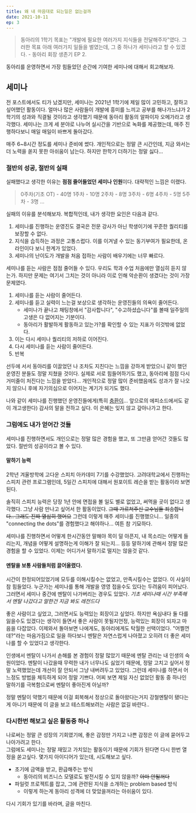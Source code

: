 ```yaml
---
title: 왜 내 마음대로 되는일은 없는걸까
date: 2021-10-11
ep: 3
---
```


> 동아리의 1학기 목표는 "개발에 필요한 여러가지 지식들을 전달해주자"였다. 그러한 목표 아래 여러가지 일들을 벌였는데, 그 중 하나가 세미나라고 할 수 있겠다. - 동아리 회장 생존기 EP 2.

동아리를 운영하면서 가장 힘들었던 순간에 기여한 세미나에 대해서 회고해보자.

## 세미나

전 포스트에서도 티가 났겠지만, 세미나는 2021년 1학기에 제일 많이 고민하고, 잘하고 싶어했던 활동이다. 얼마나 많은 사람들이 개발에 흥미를 느끼고 공부를 해나가느냐가 2학기의 성과와 직결될 것이라고 생각했기 때문에 동아리 활동의 알파이자 오메가라고 생각했다.
세미나는 크게 세 분야로 나누어 실시간을 기반으로 녹화를 제공했는데, 매주 진행하다보니 매일 매일이 바쁘게 돌아갔다.

매주 6~8시간 정도를 세미나 준비에 썼다. 개인적으로는 정말 큰 시간인데, 지금 와서는 더 노력을 쏟지 못한 아쉬움이 남는다. 하지만 한학기 더하기는 정말 싫다...

### 절반의 성공, 절반의 실패

실패했다고 생각한 이유는 **점점 줄어들었던 세미나 인원**이다. 대략적인 느낌은 이랬다.
> 0주차(기초 OT) - 40명
> 1주차 - 10명
> 2주차 - 8명
> 3주차 - 6명
> 4주차 - 5명
> 5주차 - 3명
> ...

실패의 이유를 분석해보자. 복합적인데, 내가 생각한 요인은 다음과 같다.

1. 세미나를 진행하는 운영진도 결국은 전문 강사가 아닌 학생이기에 꾸준한 퀄리티를 보장할 수 없다.
2. 지식을 습득하는 과정은 고통스럽다. 이를 이겨낼 수 있는 동기부여가 필요한데, 온라인이다 보니 한계가 있었다.
3. 세미나의 난이도가 개발을 처음 접하는 사람이 배우기에는 너무 빠르다.

세미나를 듣는 사람은 점점 줄어들 수 있다. 우리도 학과 수업 처음에만 열심히 듣지 않는가.
하지만 문제는 여기서 그치는 것이 아니라 이로 인해 악순환이 생겼다는 것이 가장 문제였다.

1. 세미나를 듣는 사람이 줄어든다.
2. 세미나를 듣고 실력이 느는걸 보상으로 생각하는 운영진들의 의욕이 줄어든다.
    * 세미나가 끝나고 채팅창에서 "감사합니다", "수고하셨습니다"를 볼때 일주일의 고생은 다 없어지는 기분이다.
    * 동아리가 활발하게 활동하고 있는가?를 확인할 수 있는 지표가 이것밖에 없었다.
3. 이는 다시 세미나 퀄리티의 저하로 이어진다.
4. 다시 세미나를 듣는 사람이 줄어든다.
5. 반복

선두에 서서 동아리를 이끌었던 나 조차도 지친다는 느낌을 강하게 받았으니 같이 했던 운영진 분들도 정말 지쳤을 것이다. 실제로 서로 힘들어하기도 했고, 동아리에 점점 다시 거미줄이 처진다는 느낌을 받았다... 개인적으로 정말 많이 준비했음에도 성과가 잘 나오지 않으니 후에 자기의심으로 이어지는 계기가 되기도 했다.

나와 같이 세미나를 진행했던 운영진들에게(특히 [충환이](https://velog.io/@hanchchch)... 앞으로의 에피소드에서도 같이 개고생한다) 감사의 말을 전하고 싶다. 이 은혜는 잊지 않고 갚아나가고 한다.

### 그럼에도 내가 얻어간 것들

세미나를 진행하면서도 개인으로는 정말 많은 경험을 했고, 또 그만큼 얻어간 것들도 많았다. 절반의 성공이라고 볼 수 있다.

#### 말하기 능력
2학년 겨울방학에 고다운 스피치 아카데미 7기를 수강했었다. 고려대학교에서 진행하는 스피치 관련 프로그램인데, 5일간 스피치에 대해서 원포이트 레슨을 받는 활동이라 보면 된다.

솔직히 스피치 능력은 당장 1년 안에 면접을 볼 일도 별로 없었고, 써먹을 곳이 없다고 생각했다. 그냥 사람 만나고 싶어서 한 활동이었다. ~~그때 가르쳐주신 교수님들 죄송합니다.. 그래도 진짜 열심히 했어요~~ 그런데 이렇게 매주 세미나를 진행했으니... 일종의 "connecting the dots"를 경험했다고 해야하나... 여튼 참 기묘하다.

세미나를 진행하면서 어떻게 한시간동안 말해야 목이 덜 아픈지, 내 목소리는 어떻게 들리는지, 개념을 어떻게 설명하는게 이해가 잘 되는지... 등등 말하기에 관해서 정말 많은 경험을 할 수 있었다. 이제는 어디가서 말하기로 떨지는 않을것 같다.

#### 멘탈을 보통 사람들처럼 끌어올렸다.
시간이 한정되어있었기에 모두를 이해시킬수는 없었고, 만족시킬수는 없었다. 이 사실이 참 힘들었다. 누군가는 세미나를 통해 개발을 영영 접을수도 있다는 두려움이 피어났다. 그러면서 세미나 중간에 멘탈이 나가버리는 경우도 있었다. *기초 세미나때 시간 부족해서 멘탈 나갔다고 말한건 지금 봐도 레전드다*

좋은 사람이고 싶었고, 그러면서도 능력있는 회장이고 싶었다. 하지만 욕심내다 둘 다를 잃을수도 있겠다는 생각이 들면서 좋은 사람이 못될지언정, 능력있는 회장이 되자고 마음을 다잡았다. 이제와서 돌아보면 나에게도, 동아리에게도 탁월한 선택이었다. "어쩔껀데?"라는 마음가짐으로 일을 하다보니 멘탈은 자연스럽게 나아졌고 오히려 더 좋은 세미나를 할 수 있었다고 생각한다.

인생에서 멘탈이 나가서 손해를 본 경험이 정말 많았기 때문에 멘탈 관리는 내 인생의 숙원이었다. 멘탈이 나갔을때 무력한 내가 너무나도 싫었기 때문에, 정말 고치고 싶어서 정말 노력했었는데 개선이 잘 안되서 그냥 내버려두고 있었다. 그런데 세미나를 하면서 어느정도 방법을 체득하게 되어 정말 기쁘다. 어찌 보면 제일 자신 없었던 활동 중 하나인 말하기를 극복함으로써 멘탈이 좋아진게 아닐까?

정말 멘탈이 약했기 때문에 이걸 회복해서 정상으로 돌아왔다는거지 강철멘탈이 됐다는게 아니기 때문에 이 글을 보고 테스트해보려는 사람은 없길 바란다..

### 다시한번 해보고 싶은 활동중 하나

나로써는 정말 큰 성장의 기회였기에, 좋은 감정만 가지고 나쁜 감정은 이 글에 묻어두고 나아가려고 한다.  
그럼에도 세미나는 정말 재밌고 가치있는 활동이기 때문에 기회가 된다면 다시 한번 열정을 쏟고싶다. 몇가지 아이디어가 있는데, 시도해보고 싶다.
* 초기에 금액을 받고, 환급해주는 방식
    * 동아리의 비즈니스 모델로도 발전시킬 수 있지 않을까? ~~아마 안될꺼다~~
* 파일럿 프로젝트를 잡고, 그에 관련된 지식을 소개하는 problem based 방식
    * 이렇게 하는게 동아리 성격에 더 맞았을꺼라는 아쉬움이 있다.

다시 기회가 있기를 바라며, 글을 마친다.